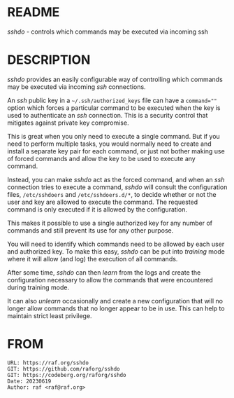 # README

*sshdo* - controls which commands may be executed via incoming ssh

# DESCRIPTION

*sshdo* provides an easily configurable way of controlling which commands
may be executed via incoming *ssh* connections.

An *ssh* public key in a `~/.ssh/authorized_keys` file can have a
`command=""` option which forces a particular command to be executed when
the key is used to authenticate an *ssh* connection. This is a security
control that mitigates against private key compromise.

This is great when you only need to execute a single command. But if you
need to perform multiple tasks, you would normally need to create and
install a separate key pair for each command, or just not bother making use
of forced commands and allow the key to be used to execute any command.

Instead, you can make *sshdo* act as the forced command, and when an *ssh*
connection tries to execute a command, *sshdo* will consult the
configuration files, `/etc/sshdoers` and `/etc/sshdoers.d/*`, to decide
whether or not the user and key are allowed to execute the command. The
requested command is only executed if it is allowed by the configuration.

This makes it possible to use a single authorized key for any number of
commands and still prevent its use for any other purpose.

You will need to identify which commands need to be allowed by each user and
authorized key. To make this easy, *sshdo* can be put into *training* mode
where it will allow (and log) the execution of all commands.

After some time, *sshdo* can then *learn* from the logs and create the
configuration necessary to allow the commands that were encountered during
training mode.

It can also *unlearn* occasionally and create a new configuration that will
no longer allow commands that no longer appear to be in use. This can help
to maintain strict least privilege.

# FROM

    URL: https://raf.org/sshdo
    GIT: https://github.com/raforg/sshdo
    GIT: https://codeberg.org/raforg/sshdo
    Date: 20230619
    Author: raf <raf@raf.org>

